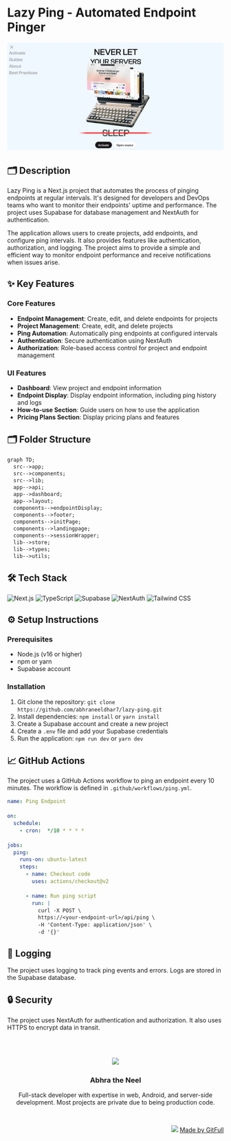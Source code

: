 # Lazy Ping - Automated Endpoint Pinger
![thumbnail](./public/opengraph-image.png)
## 🗂️ Description

Lazy Ping is a Next.js project that automates the process of pinging endpoints at regular intervals. It's designed for developers and DevOps teams who want to monitor their endpoints' uptime and performance. The project uses Supabase for database management and NextAuth for authentication.

The application allows users to create projects, add endpoints, and configure ping intervals. It also provides features like authentication, authorization, and logging. The project aims to provide a simple and efficient way to monitor endpoint performance and receive notifications when issues arise.

## ✨ Key Features

### **Core Features**

* **Endpoint Management**: Create, edit, and delete endpoints for projects
* **Project Management**: Create, edit, and delete projects
* **Ping Automation**: Automatically ping endpoints at configured intervals
* **Authentication**: Secure authentication using NextAuth
* **Authorization**: Role-based access control for project and endpoint management

### **UI Features**

* **Dashboard**: View project and endpoint information
* **Endpoint Display**: Display endpoint information, including ping history and logs
* **How-to-use Section**: Guide users on how to use the application
* **Pricing Plans Section**: Display pricing plans and features

## 🗂️ Folder Structure

```mermaid
graph TD;
  src-->app;
  src-->components;
  src-->lib;
  app-->api;
  app-->dashboard;
  app-->layout;
  components-->endpointDisplay;
  components-->footer;
  components-->initPage;
  components-->landingpage;
  components-->sessionWrapper;
  lib-->store;
  lib-->types;
  lib-->utils;
```

## 🛠️ Tech Stack

![Next.js](https://img.shields.io/badge/Next.js-000?logo=next.js&logoColor=white&style=for-the-badge)
![TypeScript](https://img.shields.io/badge/TypeScript-3178c6?logo=typescript&logoColor=white&style=for-the-badge)
![Supabase](https://img.shields.io/badge/Supabase-4ea94b?logo=supabase&logoColor=white&style=for-the-badge)
![NextAuth](https://img.shields.io/badge/NextAuth-6c5ce7?logo=next-auth&logoColor=white&style=for-the-badge)
![Tailwind CSS](https://img.shields.io/badge/Tailwind%20CSS-06B6D4?logo=tailwind-css&logoColor=white&style=for-the-badge)

## ⚙️ Setup Instructions

### Prerequisites

* Node.js (v16 or higher)
* npm or yarn
* Supabase account

### Installation

1. Git clone the repository: `git clone https://github.com/abhraneeldhar7/lazy-ping.git`
2. Install dependencies: `npm install` or `yarn install`
3. Create a Supabase account and create a new project
4. Create a `.env` file and add your Supabase credentials
5. Run the application: `npm run dev` or `yarn dev`

## 📈 GitHub Actions

The project uses a GitHub Actions workflow to ping an endpoint every 10 minutes. The workflow is defined in `.github/workflows/ping.yml`.

```yml
name: Ping Endpoint

on:
  schedule:
    - cron:  */10 * * * *

jobs:
  ping:
    runs-on: ubuntu-latest
    steps:
      - name: Checkout code
        uses: actions/checkout@v2

      - name: Run ping script
        run: |
          curl -X POST \
          https://<your-endpoint-url>/api/ping \
          -H 'Content-Type: application/json' \
          -d '{}'
```

## 📝 Logging

The project uses logging to track ping events and errors. Logs are stored in the Supabase database.

## 🔒 Security

The project uses NextAuth for authentication and authorization. It also uses HTTPS to encrypt data in transit.



<br><br>
<div align="center">
<img src="https://avatars.githubusercontent.com/u/89008279?v=4" width="120" />
<h3>Abhra the Neel</h3>
<p>Full-stack developer with expertise in web, Android, and server-side development. Most projects are private due to being production code.</p>
</div>
<br>
<p align="right">
<img src="https://gitfull.vercel.app/appLogo.png" width="20"/>  <a href="https://gitfull.vercel.app">Made by GitFull</a>
</p>
    